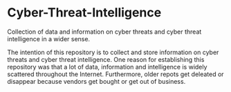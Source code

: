 # Cyber-Threat-Intelligence
Collection of data and information on cyber threats and cyber threat intelligence in a wider sense.

The intention of this repository is to collect and store information on cyber threats and cyber threat intelligence. One reason for establishing this repository was that a lot of data, information and intelligence is widely scattered throughout the Internet. Furthermore, older repots get deleated or disappear because vendors get bought or get out of business. 
